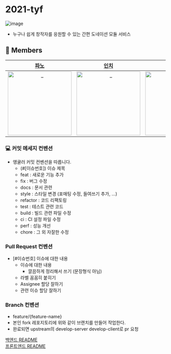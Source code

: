 # 2021-tyf 

![image](https://user-images.githubusercontent.com/45073750/129145619-fcd8061b-2deb-4e09-9055-fc575a0c6214.png)

- 누구나 쉽게 창작자를 응원할 수 있는 간편 도네이션 모듈 서비스

## 🥰 Members

|              [파노](https://github.com/jho2301)              |              [인치](https://github.com/hchayan)              |               [수리](https://github.com/DWL5)                |              [파즈](https://github.com/Be-poz)               |              [조이](https://github.com/Joyykim)              |               [로키](https://github.com/Rok93)               |
| :----------------------------------------------------------: | :----------------------------------------------------------: | :----------------------------------------------------------: | :----------------------------------------------------------: | :----------------------------------------------------------: | :----------------------------------------------------------: |
| <img src="https://avatars.githubusercontent.com/u/44419181?v=4" width=200px alt="_"/> | <img src="https://avatars.githubusercontent.com/u/11311739?v=4" width=200px alt="_"/> | <img src="https://avatars.githubusercontent.com/u/18106839?v=4" width=200px alt="_"/> | <img src="https://avatars.githubusercontent.com/u/45073750?v=4" width=200px alt="_"> | <img src="https://avatars.githubusercontent.com/u/56679885?v=4" width=200px alt="_"> | <img src="https://avatars.githubusercontent.com/u/47850258?v=4" width=200px alt="_"> |

### 💻 커밋 메세지 컨벤션

- 앵귤러 커밋 컨벤션을 따릅니다.
  - (#[이슈번호])  이슈 제목
  - feat :  새로운 기능 추가
  - fix : 버그 수정
  - docs : 문서 관련
  - style : 스타일 변경 (포매팅 수정, 들여쓰기 추가, …)
  - refactor : 코드 리팩토링
  - test : 테스트 관련 코드
  - build : 빌드 관련 파일 수정
  - ci : CI 설정 파일 수정
  - perf : 성능 개선
  - chore : 그 외 자잘한 수정

### Pull Request 컨벤션

- [#이슈번호] 이슈에 대한 내용
  - 이슈에 대한 내용
    - 깔끔하게 정리해서 쓰기 (문장형식 아님)
  - 라벨 꼼꼼히 붙히기
  - Assignee 할당 잘하기
  - 관련 이슈 할당 잘하기

### Branch 컨벤션
- feature/{feature-name}
- 본인 fork 레포지토리에 위와 같이 브랜치를 만들어 작업한다.
- 완료되면 upstream의 develop-server develop-client로 pr 요청

[백엔드 README](https://github.com/woowacourse-teams/2021-tyf/blob/main/server/README.md)  
[프론트엔드 README](https://github.com/woowacourse-teams/2021-tyf/blob/main/client/README.md)
